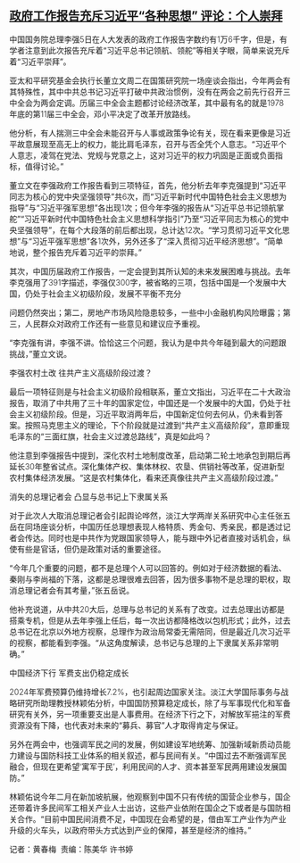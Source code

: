 <!--1709716020000-->
[政府工作报告充斥习近平“各种思想”  评论：个人崇拜](https://www.rfa.org/mandarin/yataibaodao/zhengzhi/hcm-03062024035740.html)
------

<p><span style="font-weight: 400;">中国国务院总理李强</span><span style="font-weight: 300;">5</span><span style="font-weight: 400;">日在人大发表的政府工作报告字数约有</span><span style="font-weight: 300;">1</span><span style="font-weight: 400;">万</span><span style="font-weight: 300;">6</span><span style="font-weight: 400;">千字，但是，有学者注意到此次报告充斥着</span><span style="font-weight: 400;">“</span><span style="font-weight: 400;">习近平总书记领航、领舵</span><span style="font-weight: 400;">”</span><span style="font-weight: 400;">等相关字眼，简单来说充斥着</span><span style="font-weight: 400;">“</span><span style="font-weight: 400;">习近平崇拜</span><span style="font-weight: 400;">”</span><span style="font-weight: 400;">。</span></p><p><span style="font-weight: 400;">亚太和平研究基金会执行长董立文周二在国策研究院一场座谈会指出，今年两会有其特殊性，其中中共总书记习近平打破中共政治惯例，没有在两会之前先行召开三中全会为两会定调。历届三中全会主题都讨论经济改革，其中最有名的就是</span><span style="font-weight: 300;">1978</span><span style="font-weight: 400;">年底的第</span><span style="font-weight: 300;">11</span><span style="font-weight: 400;">届三中全会，邓小平决定了改革开放路线。</span></p><p><span style="font-weight: 400;">他分析，有人揣测三中全会未能召开与人事或政策争论有关，现在看来更像是习近平故意展现至高无上的权力，能比肩毛泽东，召开与否全凭个人意志。</span><span style="font-weight: 400;">“</span><span style="font-weight: 400;">习近平个人意志，凌驾在党法、党规与党意之上，这对习近平的权力巩固是正面或负面指标，值得讨论。</span><span style="font-weight: 400;">”</span></p><p></p><p><span style="font-weight: 400;">董立文在李强政府工作报告看到三项特征，首先，他分析去年李克强提到</span><span style="font-weight: 400;">“</span><span style="font-weight: 400;">习近平同志为核心的党中央坚强领导</span><span style="font-weight: 400;">”</span><span style="font-weight: 400;">共</span><span style="font-weight: 300;">6</span><span style="font-weight: 400;">次，而</span><span style="font-weight: 400;">“</span><span style="font-weight: 400;">习近平新时代中国特色社会主义思想为指导</span><span style="font-weight: 400;">”</span><span style="font-weight: 400;">与</span><span style="font-weight: 400;">“</span><span style="font-weight: 400;">习近平强军思想</span><span style="font-weight: 400;">”</span><span style="font-weight: 400;">各出现</span><span style="font-weight: 300;">1</span><span style="font-weight: 400;">次；但今年李强的报告从</span><span style="font-weight: 400;">“</span><span style="font-weight: 400;">习近平总书记领航掌舵</span><span style="font-weight: 400;">”“</span><span style="font-weight: 400;">习近平新时代中国特色社会主义思想科学指引</span><span style="font-weight: 400;">”</span><span style="font-weight: 400;">乃至</span><span style="font-weight: 400;">“</span><span style="font-weight: 400;">习近平同志为核心的党中央坚强领导</span><span style="font-weight: 400;">”</span><span style="font-weight: 400;">，在每个大段落的前后都出现，总计达</span><span style="font-weight: 300;">12</span><span style="font-weight: 400;">次。</span><span style="font-weight: 400;">“</span><span style="font-weight: 400;">学习贯彻习近平文化思想</span><span style="font-weight: 400;">”</span><span style="font-weight: 400;">与</span><span style="font-weight: 400;">“</span><span style="font-weight: 400;">习近平强军思想</span><span style="font-weight: 400;">”</span><span style="font-weight: 400;">各</span><span style="font-weight: 300;">1</span><span style="font-weight: 400;">次外，另外还多了</span><span style="font-weight: 400;">“</span><span style="font-weight: 400;">深入贯彻习近平经济思想</span><span style="font-weight: 400;">”</span><span style="font-weight: 400;">。</span><span style="font-weight: 400;">“</span><span style="font-weight: 400;">简单地说，整个报告充斥着习近平的崇拜。</span><span style="font-weight: 400;">”</span></p><p></p><p><span style="font-weight: 400;">其次，中国历届政府工作报告，一定会提到其所认知的未来发展困难与挑战。去年李克强用了</span><span style="font-weight: 300;">391</span><span style="font-weight: 400;">字描述，李强仅</span><span style="font-weight: 300;">300</span><span style="font-weight: 400;">字，被省略的三项，包括中国是一个发展中大国，仍处于社会主义初级阶段，发展不平衡不充分</span></p><p><span style="font-weight: 400;">问题仍然突出；第二，房地产市场风险隐患较多，一些中小金融机构风险曝露；第三，人民群众对政府工作还有一些意见和建议应予重视。</span></p><p></p><p><span style="font-weight: 400;">“</span><span style="font-weight: 400;">李克强有讲，李强不讲。恰恰这三个问题，我认为是中共今年碰到最大的问题跟挑战，</span><span style="font-weight: 400;">”</span><span style="font-weight: 400;">董立文说。</span></p><p></p><p><span style="font-weight: 400;">李强农村土改</span> <span style="font-weight: 400;">往共产主义高级阶段过渡？</span></p><p><span style="font-weight: 400;">最后一项特征则是与社会主义初级阶段相联系，董立文指出，习近平在二十大政治报告，取消了中共用了三十年的国家定位，中国还是一个发展中的大国，仍处于社会主义初级阶段。但是，习近平取消两年后，中国新定位何去何从，仍未看到答案。按照马克思主义的理论，下个阶段就是过渡到</span><span style="font-weight: 400;">“</span><span style="font-weight: 400;">共产主义高级阶段</span><span style="font-weight: 400;">”</span><span style="font-weight: 400;">，意即重现毛泽东的</span><span style="font-weight: 400;">“</span><span style="font-weight: 400;">三面红旗，社会主义过渡总路线</span><span style="font-weight: 400;">”</span><span style="font-weight: 400;">，真是如此吗？</span></p><p></p><p><span style="font-weight: 400;">他注意到李强报告中提到，深化农村土地制度改革，启动第二轮土地承包到期后再延长</span><span style="font-weight: 300;">30</span><span style="font-weight: 400;">年整省试点。深化集体产权、集体林权、农垦、供销社等改革，促进新型农村集体经济发展。</span><span style="font-weight: 400;">“</span><span style="font-weight: 400;">这是农村集体化，看来还真像往共产主义高级阶段过渡。</span><span style="font-weight: 400;">”</span></p><p></p><p><span style="font-weight: 400;">消失的总理记者会</span> <span style="font-weight: 400;">凸显与总书记上下隶属关系</span><b><i> </i></b></p><p></p><p><span style="font-weight: 400;">对于此次人大取消总理记者会引起舆论哗然，淡江大学两岸关系研究中心主任张五岳在同场座谈分析，中国历任总理想表现人格特质、秀金句、秀亲民，都是透过记者会传达。同时也是中共作为党跟国家领导人，能与跟中外记者直接对话机会，纵使有些是官话，但仍是政策对话的重要途径。</span></p><p></p><p><span style="font-weight: 400;">“</span><span style="font-weight: 400;">今年几个重要的问题，都不是总理个人可以回答的。例如对于经济数据的看法、秦刚与李尚福的下落，这都是总理很难去回答，因为很多事物不是总理的职权，取消总理记者会有其考量，</span><span style="font-weight: 400;">”</span><span style="font-weight: 400;">张五岳说。</span></p><p></p><p><span style="font-weight: 400;">他补充说道，从中共</span><span style="font-weight: 300;">20</span><span style="font-weight: 400;">大后，总理与总书记的关系有了改变。过去总理出访都是搭乘专机，但是从去年李强上任后，每一次出访都降格改以包机形式；此外，过去总书记在北京以外地方视察，总理作为政治局常委无需陪同，但是最近几次习近平的视察，都能看到李强。</span><span style="font-weight: 400;">“</span><span style="font-weight: 400;">从这角度解读，总书记与总理的上下隶属关系非常明确。</span><span style="font-weight: 400;">”</span></p><p></p><p><span style="font-weight: 400;">中国经济下行</span> <span style="font-weight: 400;">军费支出仍稳定成长</span></p><p></p><p><span style="font-weight: 300;">2024</span><span style="font-weight: 400;">年军费预算仍维持增长</span><span style="font-weight: 300;">7.2%</span><span style="font-weight: 400;">，也引起周边国家关注。淡江大学国际事务与战略研究所助理教授林颖佑分析，中国国防预算稳定成长，除了与军事现代化和军备研究有关外，另一项重要支出是人事费用。在经济下行之下，对解放军挹注的军费资源没有下降，也代表对未来的</span><span style="font-weight: 400;">“</span><span style="font-weight: 400;">募兵、募官</span><span style="font-weight: 400;">”</span><span style="font-weight: 400;">人才取得肯定与保证。</span></p><p></p><p><span style="font-weight: 400;">另外在两会中，也强调军民之间的发展，例如建设军地统筹、加强新域新质动员能力建设与国防科技工业体系的相关叙述，都与民间有关。</span><span style="font-weight: 400;">“</span><span style="font-weight: 400;">中国过去不断强调军民融合，但现在更希望</span><span style="font-weight: 300;">‘</span><span style="font-weight: 400;">寓军于民</span><span style="font-weight: 300;">’</span><span style="font-weight: 400;">，利用民间的人才、资本甚至军民两用建设发展国防。</span><span style="font-weight: 400;">”</span></p><p></p><p><span style="font-weight: 400;">林颖佑说今年二月在新加坡航展，他观察到中国不只有传统的国营企业参与，国企还带着许多民间军工相关产业人士出访，这些产业依附在国企之下或者是与国防相关合作。</span><span style="font-weight: 400;">“</span><span style="font-weight: 400;">目前中国民间消费不足，中国现在会希望的是，借由军工产业作为产业升级的火车头，以政府带头方式达到产业的保障，甚至是经济的维持。</span><span style="font-weight: 400;">”</span></p><p></p><p><span style="font-weight: 400;">记者：黄春梅</span><span style="font-weight: 300;">  责编：陈美华 许书婷</span></p><p><br style="font-weight: 400;"/><br style="font-weight: 400;"/></p>
